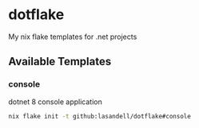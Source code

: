 # dotflake

My nix flake templates for .net projects

## Available Templates

### console

dotnet 8 console application

```bash
nix flake init -t github:lasandell/dotflake#console
```